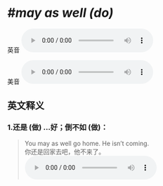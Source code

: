 # ***\#may as well (do)*** 
英音
<audio src="./media/may as well do1_AAC.aac" controls="controls"></audio>

美音
<audio src="./media/may as well do2_AAC.aac" controls="controls"></audio>



  

英文释义
---
### 1.**还是 (做) …好；倒不如 (做)：**  

 > You may as well go home. He isn’t coming.   
 > 你还是回家去吧，他不来了。    
<audio src="./media/may-8.aac" controls="controls"></audio>


